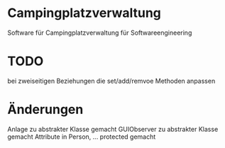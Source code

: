 # Campingplatzverwaltung

Software für Campingplatzverwaltung für Softwareengineering

# TODO

bei zweiseitigen Beziehungen die set/add/remvoe Methoden anpassen

# Änderungen

Anlage zu abstrakter Klasse gemacht
GUIObserver zu abstrakter Klasse gemacht
Attribute in Person, ... protected gemacht